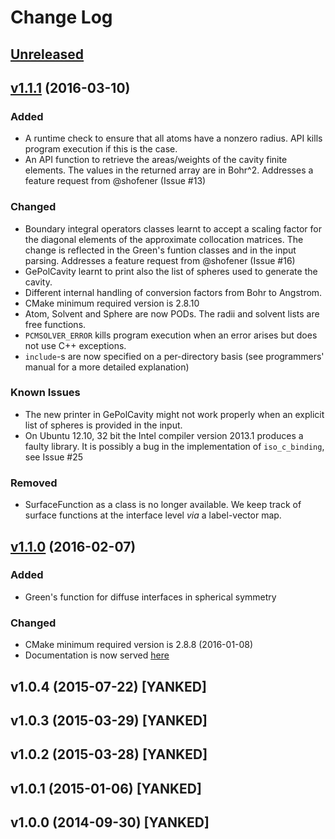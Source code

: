 # Change Log

## [Unreleased]

## [v1.1.1] (2016-03-10)

### Added

- A runtime check to ensure that all atoms have a nonzero radius.
API kills program execution if this is the case.
- An API function to retrieve the areas/weights of the cavity finite elements.
The values in the returned array are in Bohr^2. Addresses a feature request from @shofener (Issue #13)

### Changed

- Boundary integral operators classes learnt to accept a scaling factor for the diagonal
elements of the approximate collocation matrices. The change is reflected in the
Green's funtion classes and in the input parsing. Addresses a feature request from @shofener (Issue #16)
- GePolCavity learnt to print also the list of spheres used to generate
the cavity.
- Different internal handling of conversion factors from Bohr to Angstrom.
- CMake minimum required version is 2.8.10
- Atom, Solvent and Sphere are now PODs. The radii and solvent lists are free functions.
- `PCMSOLVER_ERROR` kills program execution when an error arises but does
not use C++ exceptions.
- `include`-s are now specified on a per-directory basis (see programmers' manual
for a more detailed explanation)

### Known Issues

- The new printer in GePolCavity might not work properly when an explicit list
of spheres is provided in the input.
- On Ubuntu 12.10, 32 bit the Intel compiler version 2013.1 produces a faulty library.
It is possibly a bug in the implementation of `iso_c_binding`, see Issue #25

### Removed

- SurfaceFunction as a class is no longer available. We keep track of surface functions
at the interface level _via_ a label-vector map.

## [v1.1.0] (2016-02-07)

### Added

- Green's function for diffuse interfaces in spherical symmetry

### Changed

- CMake minimum required version is 2.8.8 (2016-01-08)
- Documentation is now served [here](http://pcmsolver.readthedocs.org/)

## v1.0.4 (2015-07-22) [YANKED]

## v1.0.3 (2015-03-29) [YANKED]

## v1.0.2 (2015-03-28) [YANKED]

## v1.0.1 (2015-01-06) [YANKED]

## v1.0.0 (2014-09-30) [YANKED]

[Unreleased]: https://github.com/PCMSolver/pcmsolver/compare/v1.1.1...HEAD
[v1.1.1]: https://github.com/PCMSolver/pcmsolver/compare/v1.1.0...v1.1.1
[v1.1.0]: https://github.com/PCMSolver/pcmsolver/releases/tag/v1.1.0
